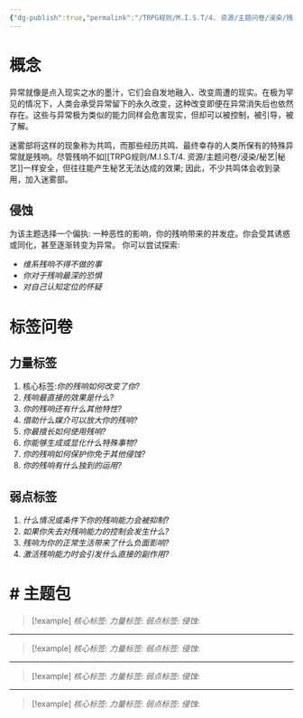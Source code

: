 ```yaml
---
{"dg-publish":true,"permalink":"/TRPG规则/M.I.S.T/4. 资源/主题问卷/浸染/残响/"}
---
```


# 概念
异常就像是点入现实之水的墨汁，它们会自发地融入、改变周遭的现实。在极为罕见的情况下，人类会承受异常留下的永久改变，这种改变即便在异常消失后也依然存在。这些与异常极为类似的能力同样会危害现实，但却可以被控制，被引导，被了解。

迷雾部将这样的现象称为共鸣，而那些经历共鸣、最终幸存的人类所保有的特殊异常就是残响。尽管残响不如[[TRPG规则/M.I.S.T/4. 资源/主题问卷/浸染/秘艺\|秘艺]]一样安全，但往往能产生秘艺无法达成的效果; 因此，不少共鸣体会收到录用，加入迷雾部。

## 侵蚀
为该主题选择一个偏执: 一种恶性的影响，你的残响带来的并发症。你会受其诱惑或同化，甚至逐渐转变为异常。
你可以尝试探索:
- *维系残响不得不做的事*
- *你对于残响最深的恐惧*
- *对自己认知定位的怀疑*
# 标签问卷
## 力量标签
1. 核心标签:*你的残响如何改变了你?*
2. *残响最直接的效果是什么?*
3. *你的残响还有什么其他特性?*
4. *借助什么媒介可以放大你的残响?*
5. *你最擅长如何使用残响?*
6. *你能够生成或显化什么特殊事物?*
7. *你的残响如何保护你免于其他侵蚀?*
8. *你的残响有什么独到的运用?*
## 弱点标签
1. *什么情况或条件下你的残响能力会被抑制?*
2. *如果你失去对残响能力的控制会发生什么?*
3. *残响为你的正常生活带来了什么负面影响?*
4. *激活残响能力时会引发什么直接的副作用?*

# # 主题包
>[!example] *核心标签*: 
 > *力量标签*: 
 > *弱点标签*: 
  > *侵蚀*: 
  
  ---
  >[!example] *核心标签*: 
 > *力量标签*: 
 > *弱点标签*: 
  > *侵蚀*: 
  
  ---
  >[!example] *核心标签*: 
 > *力量标签*: 
 > *弱点标签*: 
  > *侵蚀*: 
  
  ---
  >[!example] *核心标签*: 
 > *力量标签*: 
 > *弱点标签*: 
  > *侵蚀*: 